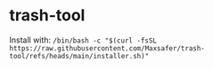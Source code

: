 # trash-tool

Install with: `/bin/bash -c "$(curl -fsSL https://raw.githubusercontent.com/Maxsafer/trash-tool/refs/heads/main/installer.sh)"`
